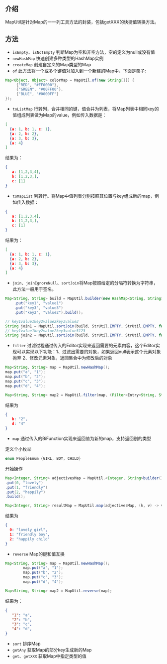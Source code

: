 ## 介绍
MapUtil是针对Map的一一列工具方法的封装，包括getXXX的快捷值转换方法。

## 方法

- `isEmpty`、`isNotEmpty` 判断Map为空和非空方法，空的定义为null或没有值
- `newHashMap` 快速创建多种类型的HashMap实例
- `createMap` 创建自定义的Map类型的Map
- `of` 此方法将一个或多个键值对加入到一个新建的Map中，下面是栗子:

```java
Map<Object, Object> colorMap = MapUtil.of(new String[][] {
     {"RED", "#FF0000"},
     {"GREEN", "#00FF00"},
     {"BLUE", "#0000FF"}
});
```

- `toListMap` 行转列，合并相同的键，值合并为列表，将Map列表中相同key的值组成列表做为Map的value，例如传入数据是：

```json
[
  {a: 1, b: 1, c: 1},
  {a: 2, b: 2},
  {a: 3, b: 3},
  {a: 4}
]
```

结果为：

```json
{
   a: [1,2,3,4],
   b: [1,2,3,],
   c: [1]
}
```

- `toMapList` 列转行。将Map中值列表分别按照其位置与key组成新的map，例如传入数据：

```json
{
   a: [1,2,3,4],
   b: [1,2,3,],
   c: [1]
}
```

结果为：
```json
[
  {a: 1, b: 1, c: 1},
  {a: 2, b: 2},
  {a: 3, b: 3},
  {a: 4}
]
```

- `join`、`joinIgnoreNull`、`sortJoin`将Map按照给定的分隔符转换为字符串，此方法一般用于签名。

```java
Map<String, String> build = MapUtil.builder(new HashMap<String, String>())
	.put("key1", "value1")
	.put("key3", "value3")
	.put("key2", "value2").build();

// key1value1key2value2key3value3
String join1 = MapUtil.sortJoin(build, StrUtil.EMPTY, StrUtil.EMPTY, false);
// key1value1key2value2key3value3123
String join2 = MapUtil.sortJoin(build, StrUtil.EMPTY, StrUtil.EMPTY, false, "123");
```

- `filter` 过滤过程通过传入的Editor实现来返回需要的元素内容，这个Editor实现可以实现以下功能：1、过滤出需要的对象，如果返回null表示这个元素对象抛弃 2、修改元素对象，返回集合中为修改后的对象

```java
Map<String, String> map = MapUtil.newHashMap();
map.put("a", "1");
map.put("b", "2");
map.put("c", "3");
map.put("d", "4");

Map<String, String> map2 = MapUtil.filter(map, (Filter<Entry<String, String>>) t -> Convert.toIn(t.getValue()) % 2 == 0);
```

结果为

```json
{
   b: "2",
   d: "4"
}
```

- `map` 通过传入的BiFunction实现来返回值为新的map，支持返回别的类型

定义个小枚举
```java
enum PeopleEnum {GIRL, BOY, CHILD}
```
开始操作
```java
Map<Integer, String> adjectivesMap = MapUtil.<Integer, String>builder()
.put(0, "lovely")
.put(1, "friendly")
.put(2, "happily")
.build();

Map<Integer, String> resultMap = MapUtil.map(adjectivesMap, (k, v) -> v + " " + PeopleEnum.values()[k].name().toLowerCase());
```

结果为

```json
{
  0: "lovely girl",
  1: "friendly boy",
  2: "happily child"
}
```

- `reverse` Map的键和值互换

```java
Map<String, String> map = MapUtil.newHashMap();
		map.put("a", "1");
		map.put("b", "2");
		map.put("c", "3");
		map.put("d", "4");

Map<String, String> map2 = MapUtil.reverse(map);
```

结果为：
```json
{
   "1": "a",
   "2": "b",
   "3": "c",
   "4": "d",
}
```

- `sort` 排序Map
- `getAny` 获取Map的部分key生成新的Map
- `get`、`getXXX` 获取Map中指定类型的值
